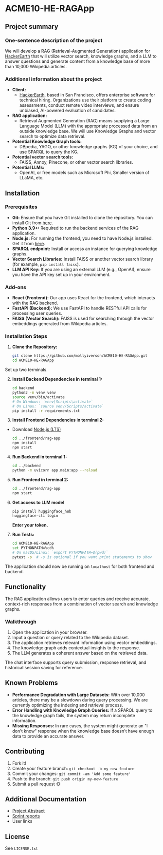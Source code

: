 # ACME10-HE-RAGApp

## Project summary

### One-sentence description of the project

We will develop a RAG (Retrieval-Augmented Generation) application for [HackerEarth](https://www.hackerearth.com/) that will utilize vector search, knowledge graphs, and a LLM to answer questions and generate content from a knowledge base of more than 10,000 Wikipedia articles.

### Additional information about the project

- **Client:**
  - [HackerEarth](https://www.hackerearth.com/), based in San Francisco, offers enterprise software for technical hiring. Organizations use their platform to create coding assessments, conduct remote video interviews, and ensure unbiased, AI-powered evaluation of candidates.
- **RAG application:**
  - Retrieval Augmented Generation (RAG) means supplying a Large Language Model (LLM) with the appropriate processed data from an outside knowledge base. We will use Knowledge Graphs and vector search to optimize data retrieval. 
- **Potential Knowledge Graph tools:**
  - DBpedia, YAGO, or other knowledge graphs (KG) of your choice, and use SPARQL to query the KG.
- **Potential vector search tools:**
  - FAISS, Annoy, Pinecone, or other vector search libraries.
- **Potential LLMs:**
  - OpenAI, or free models such as Microsoft Phi, Smaller version of LLaMA, etc.

## Installation

### Prerequisites

- **Git:** Ensure that you have Git installed to clone the repository. You can install Git from [here](https://git-scm.com/book/en/v2/Getting-Started-Installing-Git).
- **Python 3.9+:** Required to run the backend services of the RAG application.
- **Node.js:** For running the frontend, you need to have Node.js installed. Get it from [here](https://nodejs.org/en/).
- **SPARQL endpoint:** Install or access an instance for querying knowledge graphs.
- **Vector Search Libraries:** Install FAISS or another vector search library (for example, `pip install faiss`).
- **LLM API Key:** If you are using an external LLM (e.g., OpenAI), ensure you have the API key set up in your environment.

### Add-ons

- **React (Frontend):** Our app uses React for the frontend, which interacts with the RAG backend.
- **FastAPI (Backend):** We use FastAPI to handle RESTful API calls for processing user queries.
- **FAISS (Vector Search):** FAISS is used for searching through the vector embeddings generated from Wikipedia articles.

### Installation Steps

1. **Clone the Repository:**
   ```bash
   git clone https://github.com/mollyiverson/ACME10-HE-RAGApp.git
   cd ACME10-HE-RAGApp
   ```

Set up two terminals.

2. **Install Backend Dependencies in terminal 1:**
   ```bash
   cd backend
   python3 -m venv venv
   source venv/bin/activate  
   # On Windows: `venv\Scripts\activate`
   # On Linux: `source venv/Scripts/activate`
   pip install -r requirements.txt
   ```
3. **Install Frontend Dependencies in terminal 2:**
- Download [Node.js (LTS)](https://nodejs.org/en)
   ```bash
   cd ../frontend/rag-app
   npm install
   npm start
   ```

4. **Run Backend in terminal 1:**
   ```bash
   cd ../backend
   python -m uvicorn app.main:app --reload
   ```

5. **Run Frontend in terminal 2:**
   ```bash
   cd ../frontend/rag-app
   npm start
   ```

6. **Get access to LLM model**
   ```bash
   pip install huggingface_hub
   huggingface-cli login
   ```
   **Enter your token.**

7. **Run Tests:**
   ```bash
   cd ACME10-HE-RAGApp
   set PYTHONPATH=%cd%  
   # On macOS/Linux: `export PYTHONPATH=$(pwd)`
   pytest -s  # -s is optional if you want print statements to show
   ```

The application should now be running on `localhost` for both frontend and backend.


## Functionality

The RAG application allows users to enter queries and receive accurate, context-rich responses from a combination of vector search and knowledge graphs.

### Walkthrough

1. Open the application in your browser.
2. Input a question or query related to the Wikipedia dataset.
3. The application retrieves relevant information using vector embeddings.
4. The knowledge graph adds contextual insights to the response.
5. The LLM generates a coherent answer based on the retrieved data.

The chat interface supports query submission, response retrieval, and historical session saving for reference.

## Known Problems

- **Performance Degradation with Large Datasets:** With over 10,000 articles, there may be a slowdown during query processing. We are currently optimizing the indexing and retrieval process.
- **Error Handling with Knowledge Graph Queries:** If a SPARQL query to the knowledge graph fails, the system may return incomplete information.
- **Missing Responses:** In rare cases, the system might generate an "I don't know" response when the knowledge base doesn't have enough data to provide an accurate answer.

## Contributing

1. Fork it!
2. Create your feature branch: `git checkout -b my-new-feature`
3. Commit your changes: `git commit -am 'Add some feature'`
4. Push to the branch: `git push origin my-new-feature`
5. Submit a pull request :D

## Additional Documentation

* [Project Abstract](docs/project-report/Project-Abstract.pdf)
* [Sprint reports](docs/sprint-reports/)
* User links

## License

See `LICENSE.txt` 
